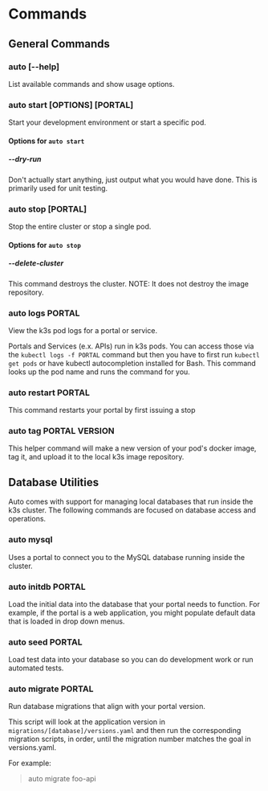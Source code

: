 # Commands

## General Commands

### auto [--help]

List available commands and show usage options.

### auto start [OPTIONS] [PORTAL]

Start your development environment or start a specific pod.

#### Options for `auto start`

##### --dry-run

Don't actually start anything, just output what you would have done.
This is primarily used for unit testing.

### auto stop [PORTAL]

Stop the entire cluster or stop a single pod.

#### Options for `auto stop`

##### --delete-cluster

This command destroys the cluster.
NOTE: It does not destroy the image repository.

### auto logs PORTAL

View the k3s pod logs for a portal or service.

Portals and Services (e.x. APIs) run in k3s pods.  You can access those via the `kubectl logs -f PORTAL`
command but then you have to first run `kubectl get pods` or have kubectl autocompletion installed for Bash.
This command looks up the pod name and runs the command for you.

### auto restart PORTAL

This command restarts your portal by first issuing a stop

### auto tag PORTAL VERSION

This helper command will make a new version of your pod's docker image, tag it, and upload it to the local
k3s image repository.

## Database Utilities

Auto comes with support for managing local databases that run inside the k3s cluster.  The
following commands are focused on database access and operations.

### auto mysql

Uses a portal to connect you to the MySQL database running inside the cluster.

### auto initdb PORTAL

Load the initial data into the database that your portal needs to function.  For example, if the
portal is a web application, you might populate default data that is loaded in drop down menus.

### auto seed PORTAL

Load test data into your database so you can do development work or run automated tests.

### auto migrate PORTAL

Run database migrations that align with your portal version.

This script will look at the application version in `migrations/[database]/versions.yaml` and then
run the corresponding migration scripts, in order, until the migration number matches the goal
in versions.yaml.

For example:

> auto migrate foo-api

